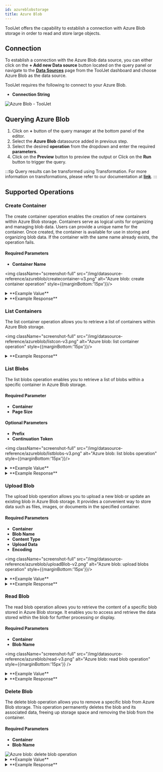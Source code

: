 ```yaml
---
id: azureblobstorage
title: Azure Blob
---
```


ToolJet offers the capability to establish a connection with Azure Blob storage in order to read and store large objects.

## Connection

To establish a connection with the Azure Blob data source, you can either click on the **+ Add new Data source** button located on the query panel or navigate to the **[Data Sources](/docs/data-sources/overview)** page from the ToolJet dashboard and choose Azure Blob as the data source.

ToolJet requires the following to connect to your Azure Blob.
- **Connection String**

<div style={{textAlign: 'center'}}>

<img className="screenshot-full" src="/img/datasource-reference/azureblob/gdsazure-v3.png" alt="Azure Blob - ToolJet" />

</div>

<div style={{paddingTop:'24px'}}> 

## Querying Azure Blob

1. Click on **+** button of the query manager at the bottom panel of the editor.
2. Select the **Azure Blob** datasource added in previous step.
3. Select the desired **operation** from the dropdown and enter the required **parameters**.
4. Click on the **Preview** button to preview the output or Click on the **Run** button to trigger the query.

:::tip
Query results can be transformed using Transformation. For more information on transformations, please refer to our documentation at **[link](/docs/tutorial/transformations)**.
:::

</div>

<div style={{paddingTop:'24px'}}> 

## Supported Operations

### Create Container

The create container operation enables the creation of new containers within Azure Blob storage. Containers serve as logical units for organizing and managing blob data. Users can provide a unique name for the container. Once created, the container is available for use in storing and organizing blob data. If the container with the same name already exists, the operation fails.

#### Required Parameters
- **Container Name** 

<div style={{textAlign: 'center'}}>

<img className="screenshot-full" src="/img/datasource-reference/azureblob/createcontainer-v3.png" alt="Azure blob: create container operation" style={{marginBottom:'15px'}}/>

</div>

<details>
<summary>**Example Value**</summary>
```yaml
      Container Name: consumer-details
```
</details>

<details>
<summary>**Example Response**</summary>
```json
      etag: ""Ox8DD65DFCC80F86""
      lastModified: "2025-03-18T05:43:23.000Z"
      clientRequestId: "877adf1a-ed06-49b7-b7fd-e68ff24c0ec1"
      requestId: "f6550302-a01e-004c-4ac8-97090d000000"
      version: "2024-05-04"
      date: "2025-03-18T05:43:23.000Z"
```
</details>

### List Containers

The list container operation allows you to retrieve a list of containers within Azure Blob storage.

<div style={{textAlign: 'center'}}>

<img className="screenshot-full" src="/img/datasource-reference/azureblob/listcon-v3.png" alt="Azure blob: list container operation" style={{marginBottom:'15px'}}/>

</div>

<details>
<summary>**Example Response**</summary>
```json
      0: "consumer-details"
      1: "containerx"
      2: "re-test"
      3: "testcontainer1"
      4: "testcontainer2"
      5: "testcontainer3"
      6: "testnew"
```
</details>

### List Blobs

The list blobs operation enables you to retrieve a list of blobs within a specific container in Azure Blob storage. 

#### Required Parameter

- **Container**
- **Page Size**

#### Optional Parameters

- **Prefix**
- **Continuation Token**

<div style={{textAlign: 'center'}}>

<img className="screenshot-full" src="/img/datasource-reference/azureblob/listblobs-v3.png" alt="Azure blob: list blobs operation" style={{marginBottom:'15px'}}/>

</div>

<details>
<summary>**Example Value**</summary>
```yaml
      Container: consumer-details
      Prefix: // Enter prefix
      Page Size: 1
      Continuation Token: // Enter continuation token
```
</details>

<details>
<summary>**Example Response**</summary>
```json
    Result: [] 1 item
    0: {} 5 keys
        name:"data.png"
        properties:{} 17 keys
        createdOn:"2025-03-18T05:47:39.000Z"
        lastModified:"2025-03-18T05:47:39.000Z"
        etag:"0x8DD65E06512852B"
        contentLength:266
        contentType:"profile.png"
        contentEncoding:"utf8"
        contentLanguage:""
        "..."
    metadata:""
    objectReplicationMetadata:""
    url:"https://csg10032002899839f7.blob.core.windows.net/consumer-details/data.png"
    continuationToken:""
```
</details>

### Upload Blob

The upload blob operation allows you to upload a new blob or update an existing blob in Azure Blob storage. It provides a convenient way to store data such as files, images, or documents in the specified container.

#### Required Parameters

- **Container**
- **Blob Name**
- **Content Type**
- **Upload Data**
- **Encoding**

<img className="screenshot-full" src="/img/datasource-reference/azureblob/uploadBlob-v2.png" alt="Azure blob: upload blobs operation" style={{marginBottom:'15px'}}/>

<details>
<summary>**Example Value**</summary>
```yaml
      Container: consumer-details
      Blob Name: data.png
      Content Type: profile.png
      Upload data: Lorem ipsum dolor sit amet . The graphic and typographic operators know this well, in reality all the professions dealing with the universe of communication have a stable relationship with these words, but what is it? Lorem ipsum is a dummy text without any sense.
      Encoding: utf8
```
</details>

<details>
<summary>**Example Response**</summary>
```json
    Blob was uploaded successfully. requestId: 67bc6646-201e-006d-62c9-972d760000000
```
</details>

### Read Blob

The read blob operation allows you to retrieve the content of a specific blob stored in Azure Blob storage. It enables you to access and retrieve the data stored within the blob for further processing or display.

#### Required Parameters

- **Container**
- **Blob Name**

<div style={{textAlign: 'center'}}>

<img className="screenshot-full" src="/img/datasource-reference/azureblob/read-v3.png" alt="Azure blob: read blob operation" style={{marginBottom:'15px'}} />

</div>

<details>
<summary>**Example Value**</summary>
```yaml
      Container Name: consumer-details
      Blob Name: data.png
```
</details>

<details>
<summary>**Example Response**</summary>
```json
    Lorem ipsum dolor sit amet . The graphic and typographic operators know this well, in reality all the professions dealing with the universe of communication have a stable relationship with these words, but what is it? Lorem ipsum is a dummy text without any sense.
```
</details>

### Delete Blob

The delete blob operation allows you to remove a specific blob from Azure Blob storage. This operation permanently deletes the blob and its associated data, freeing up storage space and removing the blob from the container.

#### Required Parameters

- **Container**
- **Blob Name**

<div style={{textAlign: 'center'}}>

<img className="screenshot-full" src="/img/datasource-reference/azureblob/delete-v3.png" alt="Azure blob: delete blob operation" />

</div>

</div>

<details>
<summary>**Example Value**</summary>
```yaml
      Container Name: consumer-details
      Blob Name: data.png
```
</details>

<details>
<summary>**Example Response**</summary>
```json
    deleted blob data.png
```
</details>